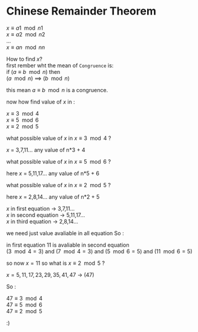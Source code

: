 # Chinese Remainder Theorem

$x \equiv a1 \mod n1$           
$x \equiv a2 \mod n2$       
...             
$x \equiv an \mod nn$       

How to find $x$?        
first rember wht the mean of `Congruence` is:       
if ($a \equiv b \mod n$) then         
($a \mod n$) ==>  ($b \mod n$)

this mean $a \equiv b \mod n$ is a congruence.

now how find value of $x$ in :


$x \equiv 3 \mod 4$           
$x \equiv 5 \mod 6$           
$x \equiv 2 \mod 5$       


what possible value of $x$ in $x \equiv 3 \mod 4$ ?

$x$ = 3,7,11... any value of n*3 + 4 

what possible value of $x$ in $x \equiv 5 \mod 6$ ?

here $x$ = 5,11,17... any value of n*5 + 6

what possible value of $x$ in $x \equiv 2 \mod 5$ ?

here $x$ = 2,8,14... any value of n*2 + 5


$x$ in first equation &rarr; 3,7,11...          
$x$ in second equation &rarr; 5,11,17...            
$x$ in third equation &rarr; 2,8,14...

we need just value avaliable in all equation So :

in first equation 11 is avaliable in second equation  
($3 \mod 4 = 3$) and ($7 \mod 4 = 3$) and ($5 \mod 6 = 5$) and ($11 \mod 6 = 5$)

so now $x = 11$ so what is $x \equiv 2 \mod 5$ ? 

$x = 5,11,17,23,29,35,41,47$  &rarr; (47)

So :

$47 \equiv 3 \mod 4$           
$47 \equiv 5 \mod 6$           
$47 \equiv 2 \mod 5$       

:)
